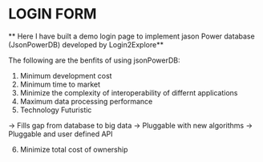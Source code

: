 # LOGIN FORM 
** Here I have built a demo login page to implement jason Power database (JsonPowerDB) developed by Login2Explore**

The following are the benfits of using jsonPowerDB:

1) Minimum development cost
2) Minimum time to market
3) Minimize the complexity of interoperability of differnt applications
4) Maximum data processing performance
5) Technology Futuristic

-> Fills gap from database to big data
-> Pluggable with new algorithms
-> Pluggable and user defined API

6) Minimize total cost of ownership

